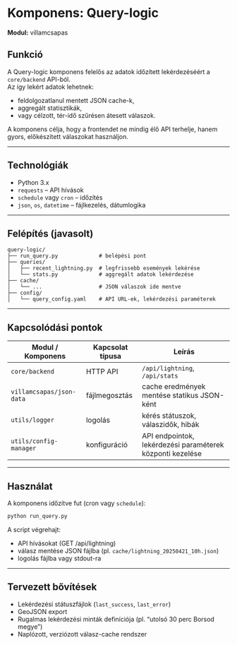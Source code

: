 # Komponens: Query-logic

**Modul:** villamcsapas

## Funkció

A Query-logic komponens felelős az adatok időzített lekérdezéséért a `core/backend` API-ból.  
Az így lekért adatok lehetnek:

- feldolgozatlanul mentett JSON cache-k,
- aggregált statisztikák,
- vagy célzott, tér-idő szűrésen átesett válaszok.

A komponens célja, hogy a frontendet ne mindig élő API terhelje, hanem gyors, előkészített válaszokat használjon.

---

## Technológiák

- Python 3.x
- `requests` – API hívások
- `schedule` vagy `cron` – időzítés
- `json`, `os`, `datetime` – fájlkezelés, dátumlogika

---

## Felépítés (javasolt)

```
query-logic/
├── run_query.py             # belépési pont
├── queries/
│   ├── recent_lightning.py  # legfrissebb események lekérése
│   └── stats.py             # aggregált adatok lekérdezése
├── cache/
│   └── ...                  # JSON válaszok ide mentve
├── config/
│   └── query_config.yaml    # API URL-ek, lekérdezési paraméterek
```

---

## Kapcsolódási pontok

| Modul / Komponens       | Kapcsolat típusa | Leírás |
|-------------------------|------------------|--------|
| `core/backend`          | HTTP API         | `/api/lightning`, `/api/stats` |
| `villamcsapas/json-data`| fájlmegosztás    | cache eredmények mentése statikus JSON-ként |
| `utils/logger`          | logolás          | kérés státuszok, válaszidők, hibák |
| `utils/config-manager`  | konfiguráció     | API endpointok, lekérdezési paraméterek központi kezelése |

---

## Használat

A komponens időzítve fut (cron vagy `schedule`):

```bash
python run_query.py
```

A script végrehajt:
- API hívásokat (GET /api/lightning)
- válasz mentése JSON fájlba (pl. `cache/lightning_20250421_10h.json`)
- logolás fájlba vagy stdout-ra

---

## Tervezett bővítések

- Lekérdezési státuszfájlok (`last_success`, `last_error`)
- GeoJSON export
- Rugalmas lekérdezési minták definíciója (pl. “utolsó 30 perc Borsod megye”)
- Naplózott, verziózott válasz-cache rendszer

